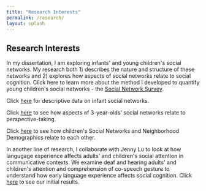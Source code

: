 ```yaml
---
title: "Research Interests"
permalink: /research/
layout: splash
---
```

## Research Interests

In my dissertation, I am exploring infants' and young children's social networks. My research both 1) describes the nature and structure of these networks and 2) explores how aspects of social networks relate to social cognition. Click here to learn more about the method I developed to quantify young children's social networks - the [Social Network Survey](https://nicoleburke.github.io/socialnetworksurvey/). 


Click [here](https://drive.google.com/file/d/1JAmZJchsNd2M_y5pZ3hYTFXqP2QcwFoQ/view?usp=sharing) for descriptive data on infant social networks. 

Click [here](https://drive.google.com/file/d/1xrplI1QWj8lNBWmHSTwzUnYgT20zIXMF/view?usp=sharing) to see how aspects of 3-year-olds' social networks relate to perspective-taking. 

Click [here](https://drive.google.com/file/d/1WX4rxWoAmMkOjXqueEFZurq-pGNtqG12/view?usp=sharing) to see how children's Social Networks and Neighborhood Demographics relate to each other. 


In another line of research, I collaborate with Jenny Lu to look at how langugage experience affects adults' and children's social attention in communicative contexts. We examine deaf and hearing adults' and children's attention and comprehension of co-speech gesture to understand how early language experience affects social cognition. Click [here](https://drive.google.com/file/d/1oTQo5n0aLHYjWn-XCzM3IlHfJdGK9DmH/view?usp=sharing) to see our initial results. 








